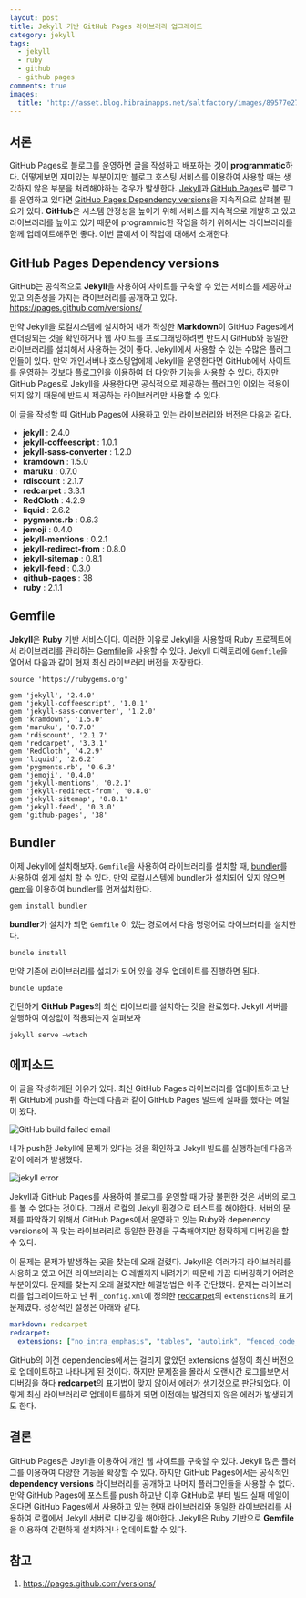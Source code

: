 ```yaml
---
layout: post
title: Jekyll 기반 GitHub Pages 라이브러리 업그레이드
category: jekyll
tags:
  - jekyll
  - ruby
  - github
  - github pages
comments: true
images:
  title: 'http://asset.blog.hibrainapps.net/saltfactory/images/89577e27-9e4e-4c79-a36e-c547359237bf'
---
```


## 서론

GitHub Pages로 블로그를 운영하면 글을 작성하고 배포하는 것이 **programmatic**하다. 어떻게보면 재미있는 부분이지만 블로그 호스팅 서비스를 이용하여 사용할 때는 생각하지 않은 부분을 처리해야하는 경우가 발생한다.
[Jekyll](http://jekyllrb.com)과 [GitHub Pages](https://pages.github.com)로 블로그를 운영하고 있다면 [GitHub Pages Dependency versions](https://pages.github.com/versions/)을 지속적으로 살펴볼 필요가 있다. **GitHub**은 시스템 안정성을 높이기 위해 서비스를 지속적으로 개발하고 있고 라이브러리를 높이고 있기 때문에 programmic한 작업을 하기 위해서는 라이브러리를 함께 업데이트해주면 좋다. 이번 글에서 이 작업에 대해서 소개한다.

<!--more-->

## GitHub Pages Dependency versions

GitHub는 공식적으로 **Jekyll**을 사용하여 사이트를 구축할 수 있는 서비스를 제공하고 있고 의존성을 가지는 라이브러리를 공개하고 있다. https://pages.github.com/versions/

만약 Jekyll을 로컬시스템에 설치하여 내가 작성한 **Markdown**이 GitHub Pages에서 렌더링되는 것을 확인하거나 웹 사이트를 프로그래밍하려면 반드시 GitHub와 동일한 라이브러리를 설치해서 사용하는 것이 좋다. Jekyll에서 사용할 수 있는 수많은 플러그인들이 있다. 만약 개인서버나 호스팅업에체 Jekyll을 운영한다면 GitHub에서 사이트를 운영하는 것보다 플로그인을 이용하여 더 다양한 기능을 사용할 수 있다. 하지만 GitHub Pages로 Jekyll을 사용한다면 공식적으로 제공하는 플러그인 이외는 적용이 되지 않기 때문에 반드시 제공하는 라이브러리만 사용할 수 있다.

이 글을 작성할 때 GitHub Pages에 사용하고 있는 라이브러리와 버전은 다음과 같다.

* **jekyll**	: 2.4.0
* **jekyll-coffeescript** : 1.0.1
* **jekyll-sass-converter** :	1.2.0
* **kramdown** : 1.5.0
* **maruku** : 0.7.0
* **rdiscount** : 2.1.7
* **redcarpet** : 3.3.1
* **RedCloth** : 4.2.9
* **liquid**	: 2.6.2
* **pygments.rb** : 0.6.3
* **jemoji** : 0.4.0
* **jekyll-mentions** : 0.2.1
* **jekyll-redirect-from** : 0.8.0
* **jekyll-sitemap**	: 0.8.1
* **jekyll-feed** : 0.3.0
* **github-pages** : 38
* **ruby** :	2.1.1

## Gemfile

**Jekyll**은 **Ruby** 기반 서비스이다. 이러한 이유로 Jekyll을 사용할때 Ruby  프로젝트에서 라이브러리를 관리하는 [Gemfile](http://bundler.io/gemfile.html)을 사용할 수 있다. Jekyll 디렉토리에 `Gemfile`을 열어서 다음과 같이 현재 최신 라이브러리 버전을 저장한다.

```
source 'https://rubygems.org'

gem 'jekyll', '2.4.0'
gem 'jekyll-coffeescript', '1.0.1'
gem 'jekyll-sass-converter', '1.2.0'
gem 'kramdown', '1.5.0'
gem 'maruku', '0.7.0'
gem 'rdiscount', '2.1.7'
gem 'redcarpet', '3.3.1'
gem 'RedCloth', '4.2.9'
gem 'liquid', '2.6.2'
gem 'pygments.rb', '0.6.3'
gem 'jemoji', '0.4.0'
gem 'jekyll-mentions', '0.2.1'
gem 'jekyll-redirect-from', '0.8.0'
gem 'jekyll-sitemap', '0.8.1'
gem 'jekyll-feed', '0.3.0'
gem 'github-pages', '38'
```

## Bundler

이제 Jekyll에 설치해보자. `Gemfile`을 사용하여 라이브러리를 설치할 때, [bundler](http://bundler.io/)를 사용하여 쉽게 설치 할 수 있다. 만약 로컬시스템에 bundler가 설치되어 있지 않으면 [gem](https://rubygems.org/)을 이용하여 bundler를 먼저설치한다.

```
gem install bundler
```

**bundler**가 설치가 되면 `Gemfile` 이 있는 경로에서 다음 명령어로 라이브러리를 설치한다.

```
bundle install
```

만약 기존에 라이브러리를 설치가 되어 있을 경우 업데이트를 진행하면 된다.

```
bundle update
```

간단하게 **GitHub Pages**의 최신 라이브리를 설치하는 것을 완료했다. Jekyll 서버를 실행하여 이상없이 적용되는지 살펴보자

```
jekyll serve —wtach
```

## 에피소드

이 글을 작성하게된 이유가 있다. 최신 GitHub Pages 라이브러리를 업데이트하고 난 뒤 GitHub에 push를 하는데 다음과 같이 GitHub Pages 빌드에 실패를 했다는 메일이 왔다.

![GitHub build failed email](http://asset.blog.hibrainapps.net/saltfactory/images/fe5c936f-9249-4663-abde-99913c48dc63)

내가 push한 Jekyll에 문제가 있다는 것을 확인하고 Jekyll 빌드를 실행하는데 다음과 같이 에러가 발생했다.

![jekyll error](http://asset.blog.hibrainapps.net/saltfactory/images/234069e0-a05f-46fa-b648-66888a4337bb)

Jekyll과 GitHub Pages를 사용하여 블로그를 운영할 때 가장 불편한 것은 서버의 로그를 볼 수 없다는 것이다. 그래서 로컬의 Jekyll 환경으로 테스트를 해야한다. 서버의 문제를 파악하기 위해서 GitHub Pages에서 운영하고 있는 Ruby와 depenency versions에 꼭 맞는 라이브러리로 동일한 환경을 구축해야지만 정확하게 디버깅을 할 수 있다.

이 문제는 문제가 발생하는 곳을 찾는데 오래 걸렸다. Jekyll은 여러가지 라이브러리를 사용하고 있고 어떤 라이브러리는 C 레벨까지 내려가기 때문에 가끔 디버깅하기 어려운 부분이있다. 문제를 찾는지 오래 걸렸지만 해결방법은 아주 간단했다. 문제는 라이브러리를 업그레이드하고 난 뒤  `_config.xml`에 정의한 [redcarpet](https://github.com/vmg/redcarpet)의 `extenstions`의 표기 문제였다. 정상적인 설정은 아래와 같다.

```yaml
markdown: redcarpet
redcarpet:
  extensions: ["no_intra_emphasis", "tables", "autolink", "fenced_code_blocks", "strikethrough"]
```
GitHub의 이전 dependencies에서는 걸리지 앖았던 extensions 설정이 최신 버전으로 업데이트하고 나타나게 된 것이다. 하지만 문제점을 몰라서 오랜시간 로그를보면서 디버깅을 하다 **redcarpet**의 표기법이 맞지 않아서 에러가 생기것으로 판단되었다. 이렇게 최신 라이브러리로 업데이트를하게 되면 이전에는 발견되지 않은 에러가 발생되기도 한다.

## 결론

GitHub Pages은 Jeyll을 이용하여 개인 웹 사이트를 구축할 수 있다. Jekyll 많은 플러그를 이용하여 다양한 기능을 확장할 수 있다. 하지만 GitHub Pages에서는 공식적인 **dependency versions** 라이브러리를 공개하고 나머지 플러그인들을 사용할 수 없다. 만약 GitHub Pages에 포스트를 push 하고난 이후 GitHub로 부터 빌드 실패 메일이 온다면 GitHub Pages에서 사용하고 있는 현재 라이브러리와 동일한 라이브러리를 사용하여 로컬에서 Jekyll 서버로 디버깅을 해야한다. Jekyll은 Ruby 기반으로 **Gemfile**을 이용하여 간편하게 설치하거나 업데이트할 수 있다.

## 참고

1. https://pages.github.com/versions/


